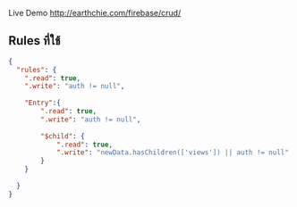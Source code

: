 Live Demo http://earthchie.com/firebase/crud/

## Rules ที่ใช้
```json
{
  "rules": {
    ".read": true,
    ".write": "auth != null",
    
    "Entry":{
    	".read": true,
    	".write": "auth != null",
        
        "$child": {
            ".read": true,
            ".write": "newData.hasChildren(['views']) || auth != null"
        }
    }
      
  }
}
```
